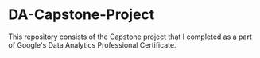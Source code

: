 # DA-Capstone-Project
This repository consists of the Capstone project that I completed as a part of Google's Data Analytics Professional Certificate.
